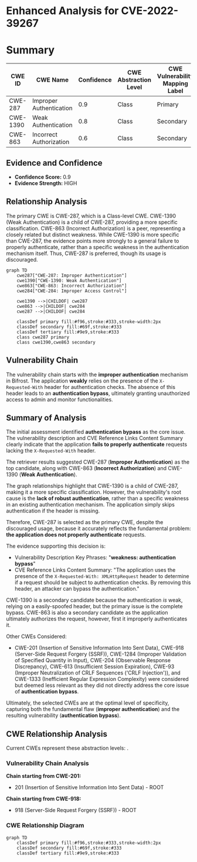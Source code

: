 # Enhanced Analysis for CVE-2022-39267

# Summary

| CWE ID | CWE Name | Confidence | CWE Abstraction Level | CWE Vulnerability Mapping Label | CWE-Vulnerability Mapping Notes |
|---|---|---|---|---|---|
| CWE-287 | Improper Authentication | 0.9 | Class | Primary | Discouraged |
| CWE-1390 | Weak Authentication | 0.8 | Class | Secondary | Allowed-with-Review |
| CWE-863 | Incorrect Authorization | 0.6 | Class | Secondary | Allowed-with-Review |

## Evidence and Confidence

*   **Confidence Score:** 0.9
*   **Evidence Strength:** HIGH

## Relationship Analysis
The primary CWE is CWE-287, which is a Class-level CWE. CWE-1390 (Weak Authentication) is a child of CWE-287, providing a more specific classification. CWE-863 (Incorrect Authorization) is a peer, representing a closely related but distinct weakness. While CWE-1390 is more specific than CWE-287, the evidence points more strongly to a general failure to properly authenticate, rather than a specific weakness in the authentication mechanism itself. Thus, CWE-287 is preferred, though its usage is discouraged.

```mermaid
graph TD
    cwe287["CWE-287: Improper Authentication"]
    cwe1390["CWE-1390: Weak Authentication"]
    cwe863["CWE-863: Incorrect Authorization"]
    cwe284["CWE-284: Improper Access Control"]

    cwe1390 -->|CHILDOF| cwe287
    cwe863 -->|CHILDOF| cwe284
    cwe287 -->|CHILDOF| cwe284

    classDef primary fill:#f96,stroke:#333,stroke-width:2px
    classDef secondary fill:#69f,stroke:#333
    classDef tertiary fill:#9e9,stroke:#333
    class cwe287 primary
    class cwe1390,cwe863 secondary
```

## Vulnerability Chain
The vulnerability chain starts with the **improper authentication** mechanism in Bifrost. The application **weakly** relies on the presence of the `X-Requested-With` header for authentication checks. The absence of this header leads to an **authentication bypass**, ultimately granting unauthorized access to admin and monitor functionalities.

## Summary of Analysis
The initial assessment identified **authentication bypass** as the core issue. The vulnerability description and CVE Reference Links Content Summary clearly indicate that the application **fails to properly authenticate** requests lacking the `X-Requested-With` header.

The retriever results suggested CWE-287 (**Improper Authentication**) as the top candidate, along with CWE-863 (**Incorrect Authorization**) and CWE-1390 (**Weak Authentication**).

The graph relationships highlight that CWE-1390 is a child of CWE-287, making it a more specific classification. However, the vulnerability's root cause is the **lack of robust authentication**, rather than a specific weakness in an existing authentication mechanism. The application simply skips authentication if the header is missing.

Therefore, CWE-287 is selected as the primary CWE, despite the discouraged usage, because it accurately reflects the fundamental problem: **the application does not properly authenticate** requests.

The evidence supporting this decision is:

*   Vulnerability Description Key Phrases: "**weakness: authentication bypass**"
*   CVE Reference Links Content Summary: "The application uses the presence of the `X-Requested-With: XMLHttpRequest` header to determine if a request should be subject to authentication checks. By removing this header, an attacker can bypass the authentication."

CWE-1390 is a secondary candidate because the authentication *is* weak, relying on a easily-spoofed header, but the primary issue is the complete bypass. CWE-863 is also a secondary candidate as the application ultimately authorizes the request, however, first it improperly authenticates it.

Other CWEs Considered:

*   CWE-201 (Insertion of Sensitive Information Into Sent Data), CWE-918 (Server-Side Request Forgery (SSRF)), CWE-1284 (Improper Validation of Specified Quantity in Input), CWE-204 (Observable Response Discrepancy), CWE-613 (Insufficient Session Expiration), CWE-93 (Improper Neutralization of CRLF Sequences ('CRLF Injection')), and CWE-1333 (Inefficient Regular Expression Complexity) were considered but deemed less relevant as they did not directly address the core issue of **authentication bypass**.

Ultimately, the selected CWEs are at the optimal level of specificity, capturing both the fundamental flaw (**improper authentication**) and the resulting vulnerability (**authentication bypass**).


## CWE Relationship Analysis

Current CWEs represent these abstraction levels: .


### Vulnerability Chain Analysis

**Chain starting from CWE-201:**
- 201 (Insertion of Sensitive Information Into Sent Data) - ROOT


**Chain starting from CWE-918:**
- 918 (Server-Side Request Forgery (SSRF)) - ROOT



### CWE Relationship Diagram

```mermaid
graph TD
    classDef primary fill:#f96,stroke:#333,stroke-width:2px
    classDef secondary fill:#69f,stroke:#333
    classDef tertiary fill:#9e9,stroke:#333
```